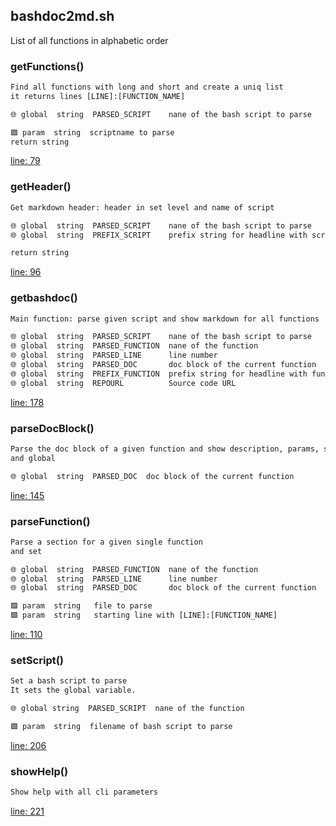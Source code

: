 ## bashdoc2md.sh

List of all functions in alphabetic order

### getFunctions()

```txt
Find all functions with long and short and create a uniq list
it returns lines [LINE]:[FUNCTION_NAME]

🌐 global  string  PARSED_SCRIPT    nane of the bash script to parse

🟩 param  string  scriptname to parse
return string
```

[line: 79](https://github.com/axelhahn/bashdoc/blob/main/bashdoc2md.sh#L79)

### getHeader()

```txt
Get markdown header: header in set level and name of script

🌐 global  string  PARSED_SCRIPT    nane of the bash script to parse
🌐 global  string  PREFIX_SCRIPT    prefix string for headline with script

return string
```

[line: 96](https://github.com/axelhahn/bashdoc/blob/main/bashdoc2md.sh#L96)

### getbashdoc()

```txt
Main function: parse given script and show markdown for all functions

🌐 global  string  PARSED_SCRIPT    nane of the bash script to parse
🌐 global  string  PARSED_FUNCTION  nane of the function
🌐 global  string  PARSED_LINE      line number
🌐 global  string  PARSED_DOC       doc block of the current function
🌐 global  string  PREFIX_FUNCTION  prefix string for headline with function name
🌐 global  string  REPOURL          Source code URL
```

[line: 178](https://github.com/axelhahn/bashdoc/blob/main/bashdoc2md.sh#L178)

### parseDocBlock()

```txt
Parse the doc block of a given function and show description, params, see
and global

🌐 global  string  PARSED_DOC  doc block of the current function
```

[line: 145](https://github.com/axelhahn/bashdoc/blob/main/bashdoc2md.sh#L145)

### parseFunction()

```txt
Parse a section for a given single function
and set

🌐 global  string  PARSED_FUNCTION  nane of the function
🌐 global  string  PARSED_LINE      line number
🌐 global  string  PARSED_DOC       doc block of the current function

🟩 param  string   file to parse
🟩 param  string   starting line with [LINE]:[FUNCTION_NAME]
```

[line: 110](https://github.com/axelhahn/bashdoc/blob/main/bashdoc2md.sh#L110)

### setScript()

```txt
Set a bash script to parse
It sets the global variable.

🌐 global string  PARSED_SCRIPT  nane of the function

🟩 param  string  filename of bash script to parse
```

[line: 206](https://github.com/axelhahn/bashdoc/blob/main/bashdoc2md.sh#L206)

### showHelp()

```txt
Show help with all cli parameters
```

[line: 221](https://github.com/axelhahn/bashdoc/blob/main/bashdoc2md.sh#L221)


